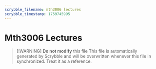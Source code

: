 ```yaml
---
scrybble_filename: mth3006 lectures
scrybble_timestamp: 1759745995
---
```


# Mth3006 Lectures

> [!WARNING] **Do not modify** this file
> This file is automatically generated by Scrybble and will be overwritten whenever this file in synchronized.
> Treat it as a reference.
